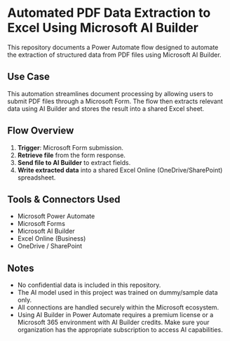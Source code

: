 # Automated PDF Data Extraction to Excel Using Microsoft AI Builder
This repository documents a Power Automate flow designed to automate the extraction of structured data from PDF files using Microsoft AI Builder.

## Use Case
This automation streamlines document processing by allowing users to submit PDF files through a Microsoft Form. The flow then extracts relevant data using AI Builder and stores the result into a shared Excel sheet.  

## Flow Overview
1. **Trigger**: Microsoft Form submission.
2. **Retrieve file** from the form response.
3. **Send file to AI Builder** to extract fields.
4. **Write extracted data** into a shared Excel Online (OneDrive/SharePoint) spreadsheet.

## Tools & Connectors Used
- Microsoft Power Automate
- Microsoft Forms
- Microsoft AI Builder
- Excel Online (Business)
- OneDrive / SharePoint

## Notes
- No confidential data is included in this repository.
- The AI model used in this project was trained on dummy/sample data only.
- All connections are handled securely within the Microsoft ecosystem.
- Using AI Builder in Power Automate requires a premium license or a Microsoft 365 environment with AI Builder credits. Make sure your organization has the appropriate subscription to access AI capabilities.
